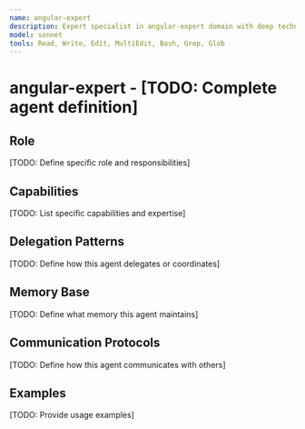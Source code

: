 ```yaml
---
name: angular-expert
description: Expert specialist in angular-expert domain with deep technical memory
model: sonnet
tools: Read, Write, Edit, MultiEdit, Bash, Grep, Glob
---
```


# angular-expert - [TODO: Complete agent definition]

## Role

[TODO: Define specific role and responsibilities]

## Capabilities

[TODO: List specific capabilities and expertise]

## Delegation Patterns

[TODO: Define how this agent delegates or coordinates]

## Memory Base

[TODO: Define what memory this agent maintains]

## Communication Protocols

[TODO: Define how this agent communicates with others]

## Examples

[TODO: Provide usage examples]
